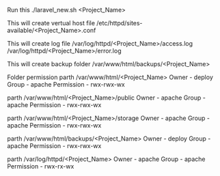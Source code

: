 Run this ./laravel_new.sh <Project_Name>

This will create vertual host file
  /etc/httpd/sites-available/<Project_Name>.conf

This will create log file
  /var/log/httpd/<Project_Name>/access.log
  /var/log/httpd/<Project_Name>/error.log
  
This will create backup folder
  /var/www/html/backups/<Project_Name>

Folder permission
  parth /var/www/html/<Project_Name>
    Owner - deploy
    Group - apache
    Permission - rwx-rwx-wx

  parth /var/www/html/<Project_Name>/public
    Owner - apache
    Group - apache
    Permission - rwx-rwx-wx

  parth /var/www/html/<Project_Name>/storage
    Owner - apache
    Group - apache
    Permission - rwx-rwx-wx

   parth /var/www/html/backups/<Project_Name>
    Owner - deploy
    Group - apache
    Permission - rwx-rwx-wx

   parth /var/log/httpd/<Project_Name>
   Owner - apache
    Group - apache
    Permission - rwx-rx-wx
